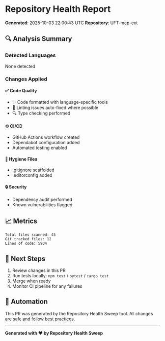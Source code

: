# Repository Health Report

**Generated**: 2025-10-03 22:00:43 UTC
**Repository**: UFT-mcp-ext

## 🔍 Analysis Summary

### Detected Languages
None detected

### Changes Applied

#### ✅ Code Quality
- ✨ Code formatted with language-specific tools
- 🔧 Linting issues auto-fixed where possible
- 🔍 Type checking performed

#### ⚙️ CI/CD
- GitHub Actions workflow created
- Dependabot configuration added
- Automated testing enabled

#### 📝 Hygiene Files
- .gitignore scaffolded
- .editorconfig added

#### 🔒 Security
- Dependency audit performed
- Known vulnerabilities flagged

## 📈 Metrics

```
Total files scanned: 45
Git tracked files: 12
Lines of code: 5934
```

## 🚀 Next Steps

1. Review changes in this PR
2. Run tests locally: `npm test` / `pytest` / `cargo test`
3. Merge when ready
4. Monitor CI pipeline for any failures

## 🤖 Automation

This PR was generated by the Repository Health Sweep tool.
All changes are safe and follow best practices.

---
**Generated with ❤️ by Repository Health Sweep**
